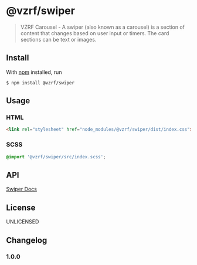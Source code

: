 # @vzrf/swiper

> VZRF Carousel - A swiper (also known as a carousel) is a section of content that changes based on user input or timers. The card sections can be text or images.

## Install

With [npm](https://npmjs.org/) installed, run

```
$ npm install @vzrf/swiper
```

## Usage

### HTML
```html
<link rel="stylesheet" href="node_modules/@vzrf/swiper/dist/index.css">
```

### SCSS
```scss
@import '@vzrf/swiper/src/index.scss';
```

## API
[Swiper Docs](https://vzrf-docs.cfappsawsnpeast.ebiz.verizon.com/ui-elements/swiper)

## License
UNLICENSED

## Changelog

### 1.0.0

